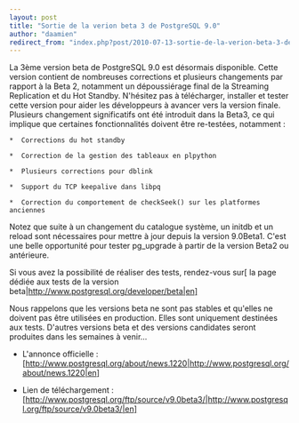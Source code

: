 ```yaml
---
layout: post
title: "Sortie de la verion beta 3 de PostgreSQL 9.0"
author: "daamien"
redirect_from: "index.php?post/2010-07-13-sortie-de-la-verion-beta-3-de-postgresql-9-0 "
---
```




La 3ème version beta de PostgreSQL 9.0 est désormais disponible. Cette version contient de nombreuses corrections et plusieurs changements par rapport à la Beta 2, notamment un dépoussiérage final de la Streaming Replication et du Hot Standby. N'hésitez pas à télécharger, installer et tester cette version pour aider les développeurs à avancer vers la version finale. Plusieurs changement significatifs ont été introduit dans la Beta3, ce qui implique que certaines fonctionnalités doivent être re-testées, notamment :



    *  Corrections du hot standby

    *  Correction de la gestion des tableaux en plpython

    *  Plusieurs corrections pour dblink

    *  Support du TCP keepalive dans libpq

    *  Correction du comportement de checkSeek() sur les platformes anciennes



Notez que suite à un changement du catalogue système, un initdb et un reload sont nécessaires pour mettre à jour depuis la version 9.0Beta1. C'est une belle opportunité pour tester pg_upgrade à partir de la version Beta2 ou antérieure.



Si vous avez la possibilité de réaliser des tests, rendez-vous sur[ la page dédiée aux tests de la version beta|http://www.postgresql.org/developer/beta|en] 



Nous rappelons que les versions beta ne sont pas stables et qu'elles ne doivent pas être utilisées en production. Elles sont uniquement destinées aux tests. D'autres versions beta et des versions candidates seront produites dans les semaines à venir…



* L'annonce officielle : [http://www.postgresql.org/about/news.1220|http://www.postgresql.org/about/news.1220|en]

* Lien de téléchargement : [http://www.postgresql.org/ftp/source/v9.0beta3/|http://www.postgresql.org/ftp/source/v9.0beta3/|en]